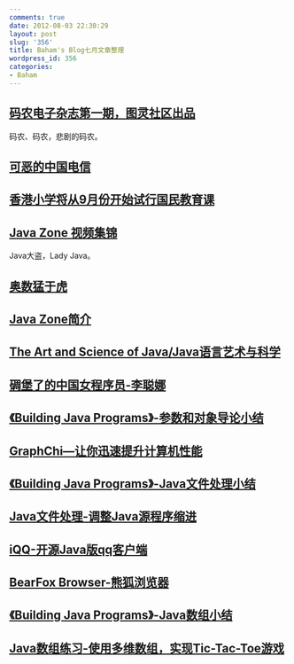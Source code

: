 ```yaml
---
comments: true
date: 2012-08-03 22:30:29
layout: post
slug: '356'
title: Baham's Blog七月文章整理
wordpress_id: 356
categories:
- Baham
---
```


## [<!-- more -->码农电子杂志第一期，图灵社区出品](http://baham.co/07_20_51.html)


码农、码农，悲剧的码农。


## [可恶的中国电信](http://baham.co/07_21_69.html)




## [香港小学将从9月份开始试行国民教育课](http://baham.co/07_21_89.html)




## [Java Zone 视频集锦](http://baham.co/07_23_134.html)


Java大盗，Lady Java。


## [奥数猛于虎](http://baham.co/07_23_139.html)




## [Java Zone简介](http://baham.co/07_23_142.html)




## [The Art and Science of Java/Java语言艺术与科学](http://baham.co/07_23_148.html)




## [碉堡了的中国女程序员-李聪娜](http://baham.co/07_25_182.html)




## [《Building Java Programs》-参数和对象导论小结](http://baham.co/07_25_221.html)




## [GraphChi—让你迅速提升计算机性能](http://baham.co/07_25_225.html)




## [《Building Java Programs》-Java文件处理小结](http://baham.co/07_28_238.html)




## [Java文件处理-调整Java源程序缩进](http://baham.co/07_28_241.html)




## [iQQ-开源Java版qq客户端](http://baham.co/07_29_251.html)




## [BearFox Browser-熊狐浏览器](http://baham.co/07_29_271.html)




## [《Building Java Programs》-Java数组小结](http://baham.co/07_29_275.html)




## [Java数组练习-使用多维数组，实现Tic-Tac-Toe游戏](http://baham.co/07_29_278.html)
